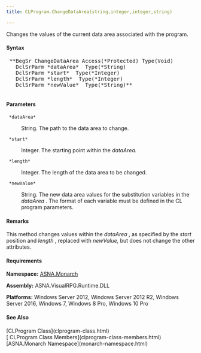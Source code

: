 ```yaml
---
title: CLProgram.ChangeDataArea(string,integer,integer,string)

---
```


Changes the values of the current data area associated with the program.

#### Syntax
<pre class="syntax"> **BegSr ChangeDataArea Access(*Protected) Type(Void)
   DclSrParm *dataArea*  Type(*String)
   DclSrParm *start*  Type(*Integer)
   DclSrParm *length*  Type(*Integer)
   DclSrParm *newValue*  Type(*String)** 
      </pre>

#### Parameters
<dl>
        <dt>
          <code> *dataArea* </code>
        </dt>
        <dd>

String. The path to the data area to change.
</dd>
        <dt>
          <code> *start* </code>
        </dt>
        <dd>

Integer. The starting point within the *dataArea.* 
</dd>
        <dt>
          <code> *length* </code>
        </dt>
        <dd>

Integer. The length of the data area to be changed.
</dd>
        <dt>
          <code> *newValue* </code>
        </dt>
        <dd>

String. The new data area values for the substitution variables in the *dataArea* . The format of each variable must be defined in the CL program parameters.
</dd>
</dl>

#### Remarks
This method changes values within the *dataArea* , as specified by the *start* position and *length* , replaced with *newValue,* but does not change the other attributes.
<!-- start -->

#### Requirements
**Namespace:** [ASNA.Monarch](monarch-namespace.html)

**Assembly:** ASNA.VisualRPG.Runtime.DLL 

**Platforms:** Windows Server 2012, Windows Server 2012 R2, Windows Server 2016, Windows 7, Windows 8 Pro, Windows 10 Pro
<!-- end -->

#### See Also
<dl><dt>
        [CLProgram
        Class](clprogram-class.html)
        <br clear="none" />
        [
        CLProgram Class Members](clprogram-class-members.html)
        <br clear="none" />
        [ASNA.Monarch
        Namespace](monarch-namespace.html)
      </dt></dl>

